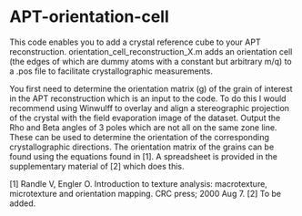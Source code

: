 # APT-orientation-cell
This code enables you to add a crystal reference cube to your APT reconstruction.
orientation_cell_reconstruction_X.m adds an orientation cell (the edges of which are dummy atoms with a constant but arbitrary m/q) to a .pos file to facilitate crystallographic measurements.  

You first need to determine the orientation matrix (g) of the grain of interest in the APT reconstruction which is an input to the code. 
To do this I would recommend using Winwulff to overlay and align a stereographic projection of the crystal with the field evaporation image of the dataset. Output the Rho and Beta angles of 3 poles which are not all
on the same zone line. These can be used to determine the orientation of the corresponding crystallographic directions. The orientation matrix of the grains can be found using the equations found in [1]. A spreadsheet is provided in the supplementary material of [2] which does this. 

[1] Randle V, Engler O. Introduction to texture analysis: macrotexture, microtexture and orientation mapping. CRC press; 2000 Aug 7.
[2] To be added.


